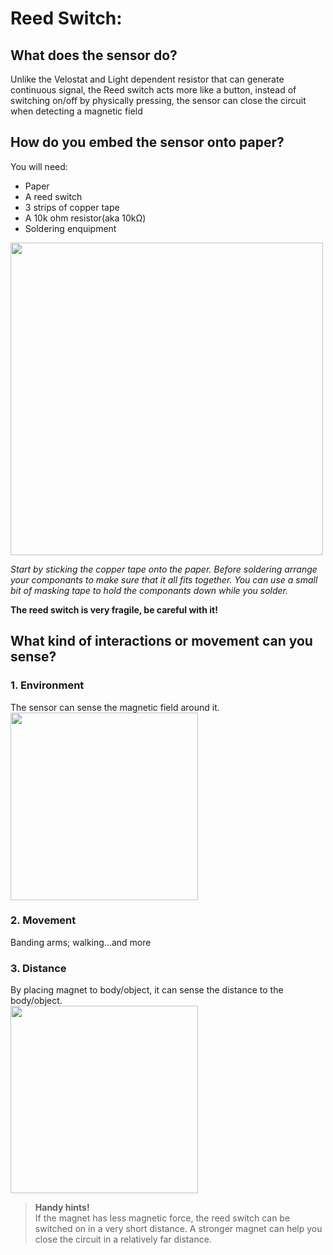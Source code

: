 # **Reed Switch:**
## **What does the sensor do?**
Unlike the Velostat and Light dependent resistor that can generate continuous signal, the Reed switch acts more like a button, instead of switching on/off by physically pressing, the sensor can close the circuit when detecting a magnetic field
## **How do you embed the sensor onto paper?**  
You will need: 

- Paper
- A reed switch  
- 3 strips of copper tape  
- A 10k ohm resistor(aka 10kΩ)  
- Soldering enquipment

<img src="https://github.research.its.qmul.ac.uk/eex109/bela_crafts/blob/master/Reed%20Switch/Reed%20Switch.png" width="500" />

*Start by sticking the copper tape onto the paper. Before soldering arrange your componants to make sure that it all fits together. You can use a small bit of masking tape to hold the componants down while you solder.* 

**The reed switch is very fragile, be careful with it!**

## **What kind of interactions or movement can you sense?**
### 1. Environment  
The sensor can sense the magnetic field around it.          
<img src="https://github.research.its.qmul.ac.uk/eex109/bela_crafts/blob/master/Reed%20Switch/REED-SWITCH.gif" width="300" />

### 2. Movement  
Banding arms; walking…and more      

### 3. Distance    
By placing magnet to body/object, it can sense the distance to the body/object.  
<img src="https://github.research.its.qmul.ac.uk/eex109/bela_crafts/blob/master/Reed%20Switch/reedswitch2.gif" width="300" />


> **Handy hints!**  
> If the magnet has less magnetic force, the reed switch can be switched on in a very short distance. A stronger magnet can help you close the circuit in a relatively far distance.  
